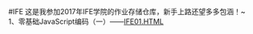 #IFE
<span>这是我参加2017年IFE学院的作业存储仓库，新手上路还望多多包涵！~</span></br>
<span>1、零基础JavaScript编码（一）——<a href='任务一'>IFE01.HTML</a></span>
